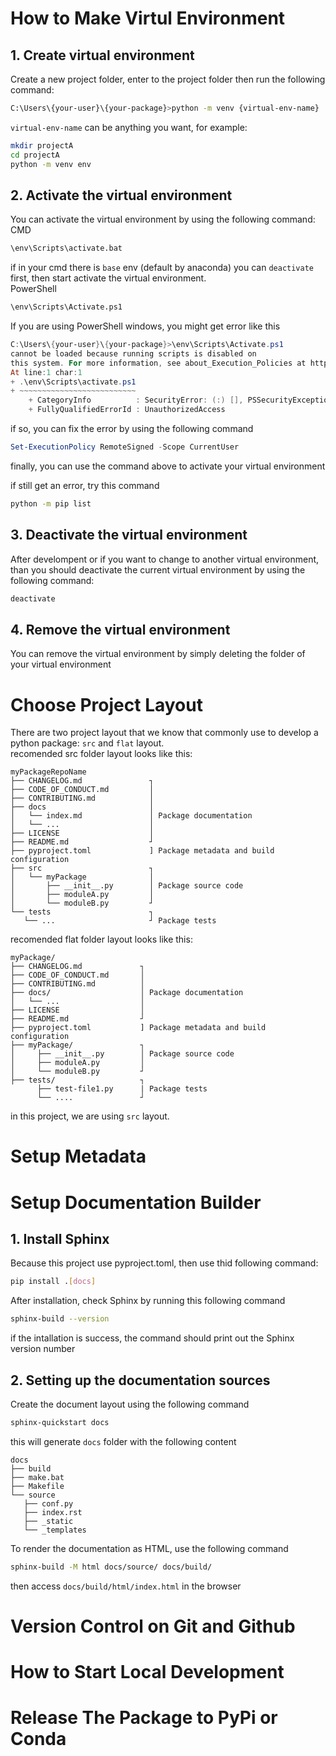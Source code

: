 # How to Make Virtul Environment
## 1. Create virtual environment
Create a new project folder, enter to the project folder then run the following command:
```bash
C:\Users\{your-user}\{your-package}>python -m venv {virtual-env-name}
```
`virtual-env-name` can be anything you want, for example:
```bash
mkdir projectA
cd projectA
python -m venv env
```

## 2. Activate the virtual environment
You can activate the virtual environment by using the following command:\
CMD
```bash
\env\Scripts\activate.bat
```
if in your cmd there is `base` env (default by anaconda) you can `deactivate` first, then start activate the virtual environment.\
PowerShell
```bash
\env\Scripts\Activate.ps1
```

If you are using PowerShell windows, you might get error like this
```powershell
C:\Users\{your-user}\{your-package}>\env\Scripts\Activate.ps1
cannot be loaded because running scripts is disabled on 
this system. For more information, see about_Execution_Policies at https:/go.microsoft.com/fwlink/?LinkID=135170.
At line:1 char:1
+ .\env\Scripts\activate.ps1
+ ~~~~~~~~~~~~~~~~~~~~~~~~~~
    + CategoryInfo          : SecurityError: (:) [], PSSecurityException
    + FullyQualifiedErrorId : UnauthorizedAccess
```
if so, you can fix the error by using the following command
```powershell
Set-ExecutionPolicy RemoteSigned -Scope CurrentUser
```
finally, you can use the command above to activate your virtual environment

if still get an error, try this command
```bash
python -m pip list
```

## 3. Deactivate the virtual environment
After develompent or if you want to change to another virtual environment, than you should deactivate the current virtual environment by using the following command:
```bash
deactivate
```

## 4. Remove the virtual environment
You can remove the virtual environment by simply deleting the folder of your virtual environment

# Choose Project Layout
There are two project layout that we know that commonly use to develop a python package: `src` and `flat` layout. <br>
recomended src folder layout looks like this:
```
myPackageRepoName
├── CHANGELOG.md               ┐
├── CODE_OF_CONDUCT.md         │
├── CONTRIBUTING.md            │
├── docs                       │ 
│   └── index.md               │ Package documentation
│   └── ...                    │
├── LICENSE                    │
├── README.md                  ┘
├── pyproject.toml             ] Package metadata and build configuration
├── src                        ┐
│   └── myPackage              │
│       ├── __init__.py        │ Package source code
│       ├── moduleA.py         │
│       └── moduleB.py         ┘
└── tests                      ┐
   └── ...                     ┘ Package tests
```
recomended flat folder layout looks like this:
```
myPackage/
├── CHANGELOG.md             ┐
├── CODE_OF_CONDUCT.md       │
├── CONTRIBUTING.md          │
├── docs/                    │ Package documentation
│   └── ...                  │
├── LICENSE                  │
├── README.md                ┘
├── pyproject.toml           ] Package metadata and build configuration
├── myPackage/               ┐
│     ├── __init__.py        │ Package source code
│     ├── moduleA.py         │
│     └── moduleB.py         ┘
├── tests/                   ┐
      ├── test-file1.py      | Package tests
      └── ....               ┘
```
in this project, we are using `src` layout.

# Setup Metadata
# Setup Documentation Builder
## 1. Install Sphinx
Because this project use pyproject.toml, then use thid following command:
```bash
pip install .[docs]
```
After installation, check Sphinx by running this following command
```bash
sphinx-build --version
```
if the intallation is success, the command should print out the Sphinx version number

## 2. Setting up the documentation sources
Create the document layout using the following command
```bash
sphinx-quickstart docs
```
this will generate `docs` folder with the following content
```
docs
├── build
├── make.bat
├── Makefile
└── source
   ├── conf.py
   ├── index.rst
   ├── _static
   └── _templates
```
To render the documentation as HTML, use the following command
```bash
sphinx-build -M html docs/source/ docs/build/
```
then access `docs/build/html/index.html` in the browser

# Version Control on Git and Github
# How to Start Local Development
# Release The Package to PyPi or Conda
